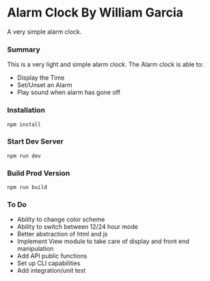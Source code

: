 # Alarm Clock By William Garcia

A very simple alarm clock. 

### Summary

This is a very light and simple alarm clock. The Alarm clock is able to:
- Display the Time
- Set/Unset an Alarm
- Play sound when alarm has gone off

### Installation

```
npm install
```

### Start Dev Server 

```
npm run dev
```

### Build Prod Version

```
npm run build
```

### To Do

- Ability to change color scheme
- Ability to switch between 12/24 hour mode
- Better abstraction of html and js 
- Implement View module to take care of display and front end manipulation
- Add API public functions
- Set up CLI capabilities
- Add integration/unit test
